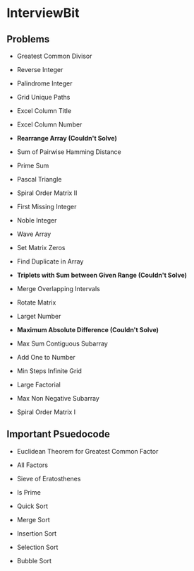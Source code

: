 # InterviewBit

## Problems

- Greatest Common Divisor

- Reverse Integer

- Palindrome Integer

- Grid Unique Paths

- Excel Column Title

- Excel Column Number

- __Rearrange Array (Couldn't Solve)__

- Sum of Pairwise Hamming Distance

- Prime Sum

- Pascal Triangle

- Spiral Order Matrix II

- First Missing Integer

- Noble Integer

- Wave Array

- Set Matrix Zeros

- Find Duplicate in Array

- __Triplets with Sum between Given Range (Couldn't Solve)__

- Merge Overlapping Intervals

- Rotate Matrix

- Larget Number

- __Maximum Absolute Difference (Couldn't Solve)__

- Max Sum Contiguous Subarray

- Add One to Number

- Min Steps Infinite Grid

- Large Factorial

- Max Non Negative Subarray

- Spiral Order Matrix I

## Important Psuedocode

- Euclidean Theorem for Greatest Common Factor

- All Factors

- Sieve of Eratosthenes

- Is Prime

- Quick Sort

- Merge Sort

- Insertion Sort

- Selection Sort

- Bubble Sort